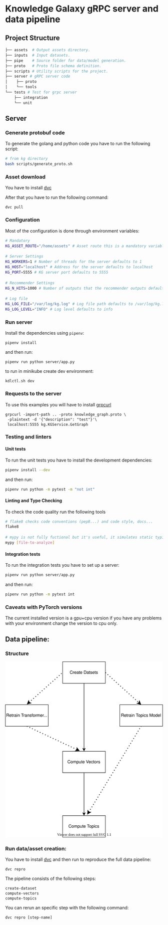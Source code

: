 # Knowledge Galaxy gRPC server and data pipeline

## Project Structure

```bash
├── assets  # Output assets directory.
├── inputs  # Input datasets.
├── pipe    # Source folder for data/model generation.
├── proto   # Proto file schema definition.
├── scripts # Utility scripts for the project.
├── server # gRPC server code
│    ├── proto
│    └── tools
└── tests # Test for grpc server
    ├── integration
    └── unit
```
## Server
### Generate protobuf code
To generate the golang and python code you have to run the following script:
```bash
# from kg directory
bash scripts/generate_proto.sh
```

### Asset download
You have to install [dvc](https://dvc.org/doc/install)

After that you have to run the following command:
```
dvc pull
```

### Configuration
Most of the configuration is done through environment variables:
```bash
# Mandatory
KG_ASSET_ROUTE="/home/assets" # Asset route this is a mandatory variable

# Server Settings
KG_WORKERS=1 # Number of threads for the server defaults to 1
KG_HOST="localhost" # Address for the server defaults to localhost
KG_PORT=5555 # KG server port defaults to 5555

# Recommender Settings
KG_N_HITS=1000 # Number of outputs that the recommender outputs defaults to 1000

# Log file
KG_LOG_FILE="/var/log/kg.log" # Log file path defaults to /var/log/kg.log
KG_LOG_LEVEL="INFO" # Log level defaults to info
```

### Run server

Install the dependencies using `pipenv`:
```
pipenv install
```

and then run:
```
pipenv run python server/app.py
```

to run in minikube create dev environment:
```
kdlctl.sh dev
```

### Requests to the server
To use this examples you will have to install [grpcurl](https://github.com/fullstorydev/grpcurl)
```
grpcurl -import-path .. -proto knowledge_graph.proto \
 -plaintext -d '{"description": "test"}'\
 localhost:5555 kg.KGService.GetGraph
```

### Testing and linters

#### Unit tests

To run the unit tests you have to install the development dependencies:

```bash
pipenv install --dev
```

and then run:

```bash
pipenv run python -m pytest -m "not int"
```

#### Linting and Type Checking

To check the code quality run the following tools

```bash
# flake8 checks code conventions (pep8...) and code style, docs...
flake8

# mypy is not fully fuctional but it's useful, it simulates static typing
mypy [file-to-analyze]
```

#### Integration tests

To run the integration tests you have to set up a server:

```bash
pipenv run python server/app.py
```

and then run:

```bash
pipenv run python -m pytest int
```
### Caveats with PyTorch versions

The current installed version is a gpu+cpu version if you have any problems with your environment change the version
to cpu only.

## Data pipeline:

### Structure
![pipeline](pipeline.svg)

### Run data/asset creation:
You have to install [dvc](https://dvc.org/doc/install) and then run to reproduce the full data pipeline:
```
dvc repro
```

The pipeline consists of the following steps:
```
create-dataset
compute-vectors
compute-topics
```

You can rerun an specific step with the following command:
```
dvc repro [step-name]
```


